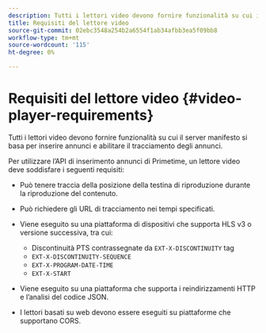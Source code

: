 ```yaml
---
description: Tutti i lettori video devono fornire funzionalità su cui il server manifesto si basa per inserire annunci e abilitare il tracciamento degli annunci.
title: Requisiti del lettore video
source-git-commit: 02ebc3548a254b2a6554f1ab34afbb3ea5f09bb8
workflow-type: tm+mt
source-wordcount: '115'
ht-degree: 0%

---
```


# Requisiti del lettore video {#video-player-requirements}

Tutti i lettori video devono fornire funzionalità su cui il server manifesto si basa per inserire annunci e abilitare il tracciamento degli annunci.

Per utilizzare l’API di inserimento annunci di Primetime, un lettore video deve soddisfare i seguenti requisiti:

* Può tenere traccia della posizione della testina di riproduzione durante la riproduzione del contenuto.
* Può richiedere gli URL di tracciamento nei tempi specificati.
* Viene eseguito su una piattaforma di dispositivi che supporta HLS v3 o versione successiva, tra cui:

   * Discontinuità PTS contrassegnate da `EXT-X-DISCONTINUITY` tag
   * `EXT-X-DISCONTINUITY-SEQUENCE`
   * `EXT-X-PROGRAM-DATE-TIME`
   * `EXT-X-START`

* Viene eseguito su una piattaforma che supporta i reindirizzamenti HTTP e l’analisi del codice JSON.
* I lettori basati su web devono essere eseguiti su piattaforme che supportano CORS.
